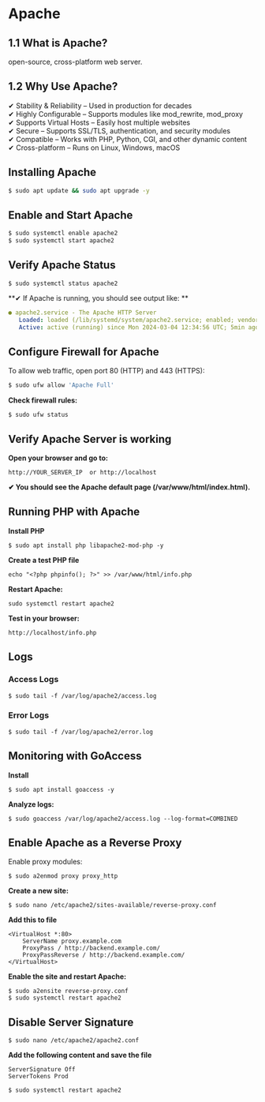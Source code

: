 # Apache

## 1.1 What is Apache?
open-source, cross-platform web server.

## 1.2 Why Use Apache?

✔ Stability & Reliability – Used in production for decades  
✔ Highly Configurable – Supports modules like mod_rewrite, mod_proxy  
✔ Supports Virtual Hosts – Easily host multiple websites  
✔ Secure – Supports SSL/TLS, authentication, and security modules  
✔ Compatible – Works with PHP, Python, CGI, and other dynamic content  
✔ Cross-platform – Runs on Linux, Windows, macOS  

## Installing Apache
```bash
$ sudo apt update && sudo apt upgrade -y
```

## Enable and Start Apache

```bash
$ sudo systemctl enable apache2
$ sudo systemctl start apache2
```

## Verify Apache Status
```
$ sudo systemctl status apache2
```

**✔ If Apache is running, you should see output like: ** 

```yaml
● apache2.service - The Apache HTTP Server
   Loaded: loaded (/lib/systemd/system/apache2.service; enabled; vendor preset: enabled)
   Active: active (running) since Mon 2024-03-04 12:34:56 UTC; 5min ago

```
## Configure Firewall for Apache
To allow web traffic, open port 80 (HTTP) and 443 (HTTPS):
``` bash
$ sudo ufw allow 'Apache Full'
```
**Check firewall rules:**
```
$ sudo ufw status
```

## Verify Apache Server is working
**Open your browser and go to:**
```
http://YOUR_SERVER_IP  or http://localhost
```
**✔ You should see the Apache default page (/var/www/html/index.html).**

## Running PHP with Apache

**Install PHP**
```
$ sudo apt install php libapache2-mod-php -y
```

**Create a test PHP file**
```
echo "<?php phpinfo(); ?>" >> /var/www/html/info.php
```
**Restart Apache:**
```
sudo systemctl restart apache2
```

**Test in your browser:**
```
http://localhost/info.php
```

## Logs

### Access Logs

```
$ sudo tail -f /var/log/apache2/access.log

```
### Error Logs
```
$ sudo tail -f /var/log/apache2/error.log
```
## Monitoring with GoAccess

**Install**
```
$ sudo apt install goaccess -y
```
**Analyze logs:**
```
$ sudo goaccess /var/log/apache2/access.log --log-format=COMBINED
```

## Enable Apache as a Reverse Proxy

Enable proxy modules:

```
$ sudo a2enmod proxy proxy_http

```
**Create a new site:**
```
$ sudo nano /etc/apache2/sites-available/reverse-proxy.conf
```
**Add this to file**

```
<VirtualHost *:80>
    ServerName proxy.example.com
    ProxyPass / http://backend.example.com/
    ProxyPassReverse / http://backend.example.com/
</VirtualHost>

```
**Enable the site and restart Apache:**
```
$ sudo a2ensite reverse-proxy.conf
$ sudo systemctl restart apache2

```
## Disable Server Signature
```
$ sudo nano /etc/apache2/apache2.conf
```
**Add the following content and save the file**
```
ServerSignature Off
ServerTokens Prod

```
```
$ sudo systemctl restart apache2

```
